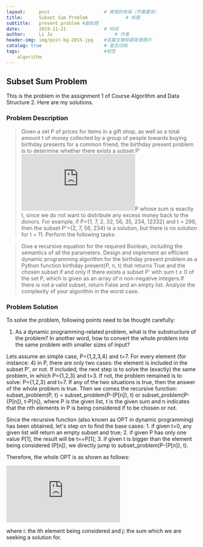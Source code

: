 ```yaml
---
layout:     post   				    # 使用的布局（不需要改）
title:      Subset Sum Problem				# 标题 
subtitle:   present problem #副标题
date:       2019-11-21 				# 时间
author:     Li Ju 						# 作者
header-img: img/post-bg-2015.jpg 	#这篇文章标题背景图片
catalog: true 						# 是否归档
tags:								#标签
    algorithm
---
```



## Subset Sum Problem
This is the problem in the assignment 1 of Course Algorithm and Data Structure 2. Here are my solutions.  
### Problem Description
> Given a set P of prices for items in a gift shop, as well as a total amount t of money collected by a group of people towards buying birthday presents for a common friend, 
the birthday present problem is to determine whether there exists a subset P'![](http://latex.codecogs.com/gif.latex?%5Csubseteq)P whose sum is exactly t, since we do not want to distribute any excess money back to the donors. For example, if P={1, 7, 2, 32, 56, 35, 234, 12332} and t = 299, then the subset P'={2, 7, 56, 234} is a solution, but there is no solution for t = 11. Perform the following tasks:

>Give a recursive equation for the required Boolean, including the semantics of all the parameters. Design and implement an efficient dynamic programming algorithm for the birthday present problem as a Python function birthday present(P, n, t) that returns True and the chosen subset if and only if there exists a subset P' with sum t ≥ 0 of the set P, which is given as an array of n non-negative integers.If there is not a valid subset, return False and an empty list. Analyze the complexity of your algorithm in the worst case. 

### Problem Solution
To solve the problem, following points need to be thought carefully: 

1. As a dynamic programming-related problem, what is the substructure of the problem? In another word, how to convert the whole problem into the same problem with smaller sizes of input? 

Lets assume an simple case, P={1,2,3,4} and t=7. For every element (for instance: 4) in P, there are only two cases: the element is included in the subset P', or not. If included, the next step is to solve the (exactly) the same problem, in which P={1,2,3} and t=3. If not, the problem remained is to solve: P={1,2,3} and t=7. If any of the two situations is true, then the answer of the whole problem is true. Then we comes the recursive function: subset_problem(P, t) = subset_problem(P-{P[n]}, t) or subset_problem(P-{P[n]}, t-P[n]), where P is the given list, t is the given sum and n indicates that the nth elements in P is being considered if to be chosen or not. 

Since the recursive function (also known as OPT in dynamic programming) has been obtained, let's step on to find the base cases: 1. if given t=0, any given list will return an empty subset and true; 2. if given P has only one value P[1], the result will be t==P[1]; 3. if given t is bigger than the element being considered (P[n]), we directly jump to subset_problem(P-{P[n]}, t). 

Therefore, the whole OPT is as shown as follows: 

![](http://latex.codecogs.com/gif.latex?%24%24OPT%28i%2Cj%29%3D%20%5Cbegin%7Bcases%7D%20True%20%26%20%5Ctext%7Bif%7E%7D%20j%3D0%5C%5C%20False%20%26%20%5Ctext%7Bif%7E%7D%20j%5Cneq0%2C%20i%3D0%5C%5C%20OPT%28i-1%2Cj%29%20%26%20%5Ctext%7Bif%7E%7D%20i%3E0%2Cj-P%5Bi%5D%3C0%5C%5C%20OPT%28i-1%2Cj%29%20%5C%20or%5C%20OPT%28i-1%2Cj-P%5Bi%5D%29%20%26%20%5Ctext%7Botherwise%7D%20%5Cend%7Bcases%7D%24%24)

where i: the ith element being considered and j: the sum which we are seeking a solution for.


